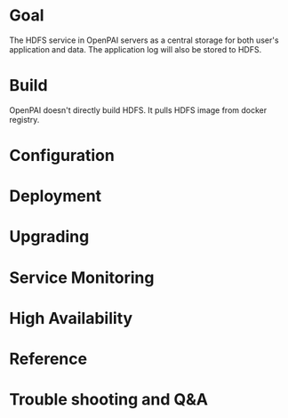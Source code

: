 # Goal

 The HDFS service in OpenPAI servers as a central storage for both user's application and data.
 The application log will also be stored to HDFS.

# Build

OpenPAI doesn't directly build HDFS. It pulls HDFS image from docker registry.

# Configuration



# Deployment

# Upgrading

# Service Monitoring

# High Availability

# Reference

# Trouble shooting and Q&A